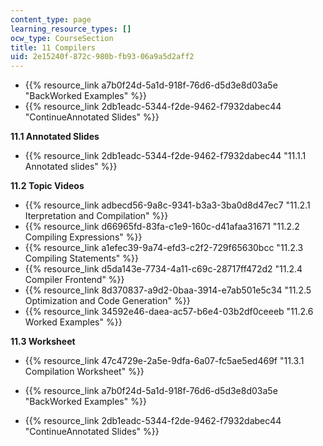 ```yaml
---
content_type: page
learning_resource_types: []
ocw_type: CourseSection
title: 11 Compilers
uid: 2e15240f-872c-980b-fb93-06a9a5d2aff2
---
```


*   {{% resource_link a7b0f24d-5a1d-918f-76d6-d5d3e8d03a5e "BackWorked Examples" %}}
*   {{% resource_link 2db1eadc-5344-f2de-9462-f7932dabec44 "ContinueAnnotated Slides" %}}

**11.1 Annotated Slides**

*   {{% resource_link 2db1eadc-5344-f2de-9462-f7932dabec44 "11.1.1 Annotated slides" %}}

**11.2 Topic Videos**

*   {{% resource_link adbecd56-9a8c-9341-b3a3-3ba0d8d47ec7 "11.2.1 Iterpretation and Compilation" %}}
*   {{% resource_link d66965fd-83fa-c1e9-160c-d41afaa31671 "11.2.2 Compiling Expressions" %}}
*   {{% resource_link a1efec39-9a74-efd3-c2f2-729f65630bcc "11.2.3 Compiling Statements" %}}
*   {{% resource_link d5da143e-7734-4a11-c69c-28717ff472d2 "11.2.4 Compiler Frontend" %}}
*   {{% resource_link 8d370837-a9d2-0baa-3914-e7ab501e5c34 "11.2.5 Optimization and Code Generation" %}}
*   {{% resource_link 34592e46-daea-ac57-b6e4-03b2df0ceeeb "11.2.6 Worked Examples" %}}

**11.3 Worksheet**

*   {{% resource_link 47c4729e-2a5e-9dfa-6a07-fc5ae5ed469f "11.3.1 Compilation Worksheet" %}}

*   {{% resource_link a7b0f24d-5a1d-918f-76d6-d5d3e8d03a5e "BackWorked Examples" %}}
*   {{% resource_link 2db1eadc-5344-f2de-9462-f7932dabec44 "ContinueAnnotated Slides" %}}